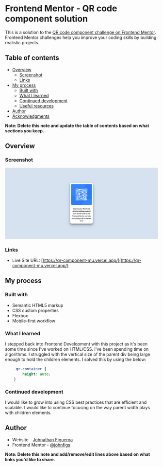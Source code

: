 # Frontend Mentor - QR code component solution

This is a solution to the [QR code component challenge on Frontend Mentor](https://www.frontendmentor.io/challenges/qr-code-component-iux_sIO_H). Frontend Mentor challenges help you improve your coding skills by building realistic projects. 

## Table of contents

- [Overview](#overview)
  - [Screenshot](#screenshot)
  - [Links](#links)
- [My process](#my-process)
  - [Built with](#built-with)
  - [What I learned](#what-i-learned)
  - [Continued development](#continued-development)
  - [Useful resources](#useful-resources)
- [Author](#author)
- [Acknowledgments](#acknowledgments)

**Note: Delete this note and update the table of contents based on what sections you keep.**

## Overview

### Screenshot

![Design preview for the QR code component coding challenge](./images/desktopSolution.png)

### Links

- Live Site URL: [https://qr-component-mu.vercel.app/](https://qr-component-mu.vercel.app/)

## My process

### Built with

- Semantic HTML5 markup
- CSS custom properties
- Flexbox
- Mobile-first workflow

### What I learned

I stepped back into Frontend Development with this project as it's been some time since I've worked on HTML/CSS. I've been spending time on algorithms. I struggled with the vertical size of the parent div being large enough to hold the children elements. I solved this by using the below:

```css
    .qr-container {
        height: auto;
    }
```

### Continued development

I would like to grow into using CSS best practices that are efficient and scalable. I would like to continue focusing on the way parent width plays with children elements.

## Author

- Website - [Johnathan Figueroa](https://github.com/johnfigs)
- Frontend Mentor - [@johnfigs](https://www.frontendmentor.io/profile/johnfigs)

**Note: Delete this note and add/remove/edit lines above based on what links you'd like to share.**

